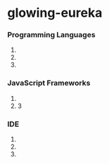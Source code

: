 # glowing-eureka

### Programming Languages

1.
2.
3.

### JavaScript Frameworks

1.
2. 3

### IDE

1.
2.
3.
